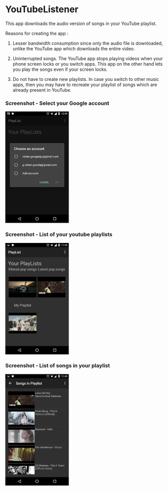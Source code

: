 # YouTubeListener

This app downloads the audio version of songs in your YouTube playlist.

Reasons for creating the app :

1) Lesser bandwidth consumption since only the audio file is downloaded, unlike the YouTube app which downloads the entire video.

2) Uninterrupted songs. The YouTube app stops playing videos when your phone screen locks or you switch apps. This app on the other hand lets you play the songs even if your screen locks.

3) Do not have to create new playlists. In case you switch to other music apps, then you may have to recreate your playlist of songs which are already present in YouTube.

### Screenshot - Select your Google account

<img src="screenshots/account_select.png" width="200px" height="350px" >

### Screenshot - List of your youtube playlists

<img src="screenshots/playlist.png" width="200px" height="350px" >

### Screenshot - List of songs in your playlist

<img src="screenshots/songlist.png" width="200px" height="350px" >